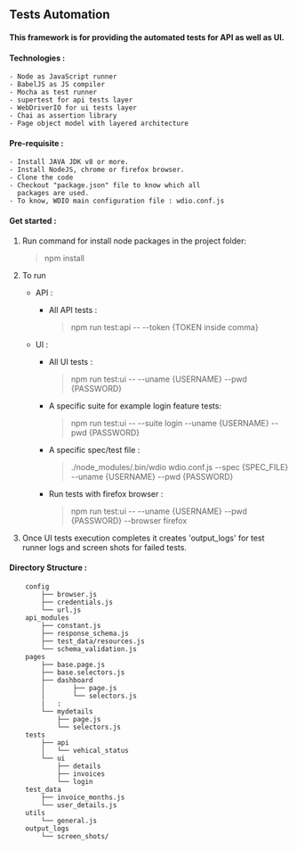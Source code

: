 ## Tests Automation

#### This framework is for providing the automated tests for API as well as UI.

#### Technologies :
    - Node as JavaScript runner
    - BabelJS as JS compiler
    - Mocha as test runner
    - supertest for api tests layer
    - WebDriverIO for ui tests layer   
    - Chai as assertion library 
    - Page object model with layered architecture

#### Pre-requisite :

    - Install JAVA JDK v8 or more.
    - Install NodeJS, chrome or firefox browser. 
    - Clone the code
    - Checkout "package.json" file to know which all 
      packages are used.
    - To know, WDIO main configuration file : wdio.conf.js  
    

#### Get started :

1. Run command for install node packages in the project folder: 
    > npm install
2. To run 

    - API :
        - All API tests : 
            > npm run test:api -- --token {TOKEN inside comma}
 
    - UI :
        - All UI tests : 
            > npm run test:ui -- --uname {USERNAME} --pwd {PASSWORD}
        - A specific suite for example login feature tests:
            > npm run test:ui -- --suite login --uname {USERNAME} --pwd {PASSWORD}
        - A specific spec/test file :
            > ./node_modules/.bin/wdio wdio.conf.js --spec {SPEC_FILE} --uname {USERNAME} --pwd {PASSWORD}
        - Run tests with firefox browser : 
            > npm run test:ui -- --uname {USERNAME} --pwd {PASSWORD} --browser firefox

3. Once UI tests execution completes it creates 'output_logs' for test runner logs and screen shots for failed tests.


#### Directory Structure :

                    
        config
            ├── browser.js
            ├── credentials.js
            └── url.js
        api_modules
            ├── constant.js
            ├── response_schema.js
            ├── test_data/resources.js
            └── schema_validation.js
        pages
            ├── base.page.js
            ├── base.selectors.js
            ├── dashboard
            │       ├── page.js
            │       └── selectors.js
            |   :               
            └── mydetails
                ├── page.js
                └── selectors.js
        tests
            ├── api
            │   └── vehical_status
            └── ui
                ├── details
                ├── invoices
                └── login
        test_data
            ├── invoice_months.js
            └── user_details.js
        utils
            └── general.js 
        output_logs
            └── screen_shots/
                                                                                                                                 

                           
                               
 

